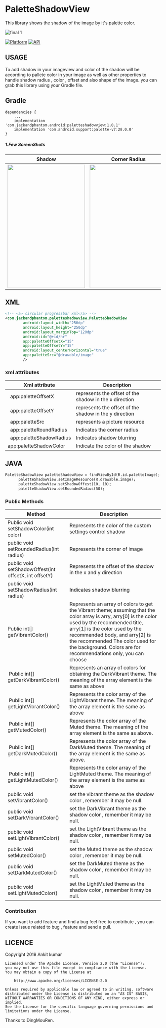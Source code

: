 # PaletteShadowView
This library shows the shadow of the image by it's palette color.

![final 1](https://user-images.githubusercontent.com/22986571/54155896-0f46d300-446b-11e9-9f6a-dfd72c5691e8.jpg)

[![Platform](https://img.shields.io/badge/platform-android-blue.svg)](http://developer.android.com/index.html)
[![API](https://img.shields.io/badge/API-19%2B-blue.svg?style=flat)](https://android-arsenal.com/api?level=19)

USAGE
-----
To add shadow in your imageview and color of the shadow will be according to pallete color in your image as well as other properties to handle shadow radius , color , offset and also shape of the image. you can grab this library using your Gradle file. 
 
Gradle
------

```
dependencies {
    ...
    implementation 'com.jackandphantom.android:paletteshadowview:1.0.1'
    implementation 'com.android.support:palette-v7:28.0.0'
}
```
##### 1.Few ScreenShots
Shadow | Corner Radius | Shadow Offset
---|---|---
<img src = "https://user-images.githubusercontent.com/22986571/54161886-ae72c700-4479-11e9-87ad-ff5b07bfc30e.png" width = 250 height = 400/> | <img src = "https://user-images.githubusercontent.com/22986571/54161900-b6326b80-4479-11e9-96e2-3fb7f11981f5.png" width = 250 height = 400/> | <img src = "https://user-images.githubusercontent.com/22986571/54161906-bdf21000-4479-11e9-9209-7a7cae9caf58.png" width = 250 height = 400/>

XML
-----

```xml
<!-- <a> circular progressbar xml</a> -->
<com.jackandphantom.paletteshadowview.PaletteShadowView
        android:layout_width="250dp"
        android:layout_height="250dp"
        android:layout_marginTop="120dp"
        android:id="@+id/hr"
        app:paletteOffsetX="15"
        app:paletteOffsetY="15"
        android:layout_centerHorizontal="true"
        app:paletteSrc="@drawable/image"
        />
```
### xml attributes

Xml attribute | Description
---|---
  app:paletteOffsetX | represents the offset of the shadow in the x direction
  app:paletteOffsetY | represents the offset of the shadow in the y direction
  app:paletteSrc | represents a picture resource
  app:paletteRoundRadius | Indicates the corner radius
  app:paletteShadowRadius | Indicates shadow blurring
  app:paletteShadowColor | Indicate the color of the shadow
  
  JAVA
-----
  ```xml
  PaletteShadowView paletteShadowView = findViewById(R.id.paletteImage);
        paletteShadowView.setImageResource(R.drawable.image);
        paletteShadowView.setShadowOffest(10, 10);
        paletteShadowView.setRoundedRadius(50);
  ```
  
  ### Public Methods
Method | Description
---|---
 Public void setShadowColor(int color) | Represents the color of the custom settings control shadow
 public void setRoundedRadius(int radius) | Represents the corner of image
 public void setShadowOffest(int offsetX, int offsetY) | Represents the offset of the shadow in the x and y direction
 public void setShadowRadius(int radius) | Indicates shadow blurring
 Public int[] getVibrantColor() | Represents an array of colors to get the Vibrant theme; assuming that the color array is arry, arry[0] is the color used by the recommended title, arry[1] is the color used by the recommended body, and arry[2] is the recommended The color used for the background. Colors are for recommendations only, you can choose
 Public int[] getDarkVibrantColor()| Represents an array of colors for obtaining the DarkVibrant theme. The meaning of the array element is the same as above
 Public int[] getLightVibrantColor()| Represents the color array of the LightVibrant theme. The meaning of the array element is the same as above
 Public int[] getMutedColor()| Represents the color array of the Muted theme. The meaning of the array element is the same as above.
 Public int[] getDarkMutedColor()| Represents the color array of the DarkMuted theme. The meaning of the array element is the same as above.
 Public int[] getLightMutedColor()| Represents the color array of the LightMuted theme. The meaning of the array element is the same as above
 public void setVibrantColor() | set the vibrant theme as the shadow color , remember it may be null.
 public void setDarkVibrantColor() | set the DarkVibrant theme as the shadow color , remember it may be null.
 public void setLightVibrantColor() | set the LightVibrant theme as the shadow color , remember it may be null.
 public void setMutedColor() | set the Muted theme as the shadow color , remember it may be null.
 public void setDarkMutedColor() | set the DarkMuted theme as the shadow color , remember it may be null.
 public void setLightMutedColor() | set the LightMuted theme as the shadow color , remember it may be null.
 
 ### Contribution
 If you want to add feature and find a bug feel free to contribute , you can  create issue related to bug , feature and send a pull.
 
 LICENCE
-----

 Copyright 2019 Ankit kumar

    Licensed under the Apache License, Version 2.0 (the "License");
    you may not use this file except in compliance with the License.
    You may obtain a copy of the License at

        http://www.apache.org/licenses/LICENSE-2.0

    Unless required by applicable law or agreed to in writing, software
    distributed under the License is distributed on an "AS IS" BASIS,
    WITHOUT WARRANTIES OR CONDITIONS OF ANY KIND, either express or implied.
    See the License for the specific language governing permissions and
    limitations under the License.
  
  Thanks to DingMouRen.
